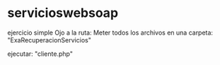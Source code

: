 # servicioswebsoap
ejercicio simple
Ojo a la ruta:
Meter todos los archivos en una carpeta: "ExaRecuperacionServicios"

ejecutar: "cliente.php"
